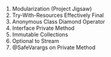 
1. Modularization (Project Jigsaw)
2. Try-With-Resources Effectively Final
3. Anonymous Class Diamond Operator
4. Interface Private Method
5. Immutable Collections
6. Optional to Stream
7. @SafeVarargs on Private Method